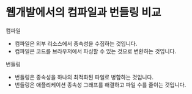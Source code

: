 # 웹개발에서의 컴파일과 번들링 비교
컴파일
- 컴파일은 외부 리소스에서 종속성을 수집하는 것입니다. 
- 컴파일은 코드를 브라우저에서 파싱할 수 있는 것으로 변환하는 것입니다.

번들링
- 번들링은 종속성을 하나의 최적화된 파일로 병합하는 것입니다.
- 번들링은 애플리케이션 종속성 그래프를 해결하고 파일 수를 줄이는 것입니다.
